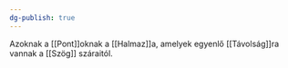 ```yaml
---
dg-publish: true
---
```

Azoknak a [[Pont]]oknak a [[Halmaz]]a, amelyek egyenlő [[Távolság]]ra vannak a [[Szög]] száraitól.